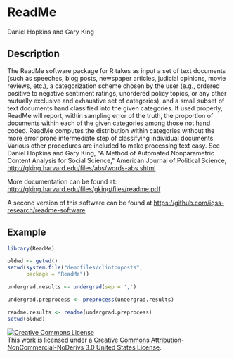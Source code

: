 ReadMe
========

Daniel Hopkins and Gary King

## Description

The ReadMe software package for R takes as input a set of text
documents (such as speeches, blog posts, newspaper articles, judicial
opinions, movie reviews, etc.), a categorization scheme chosen by the
user (e.g., ordered positive to negative sentiment ratings, unordered
policy topics, or any other mutually exclusive and exhaustive set of
categories), and a small subset of text documents hand classified into
the given categories. If used properly, ReadMe will report,
within sampling error of the truth, the proportion of documents within
each of the given categories among those not hand coded. ReadMe
computes the distribution within categories without the more error
prone intermediate step of classifying individual documents. Various
other procedures are included to make processing text easy.
See Daniel Hopkins and Gary King, "A Method of Automated Nonparametric Content
Analysis for Social Science," American Journal of Political
Science, <http://gking.harvard.edu/files/abs/words-abs.shtml>

More documentation can be found at: http://gking.harvard.edu/files/gking/files/readme.pdf

A second version of this software can be found at https://github.com/iqss-research/readme-software

## Example

```r
library(ReadMe)

oldwd <- getwd()
setwd(system.file("demofiles/clintonposts",
      package = "ReadMe"))

undergrad.results <- undergrad(sep = ',')

undergrad.preprocess <- preprocess(undergrad.results)

readme.results <- readme(undergrad.preprocess)
setwd(oldwd)
```

<a rel="license" href="http://creativecommons.org/licenses/by-nc-nd/3.0/us/"><img alt="Creative Commons License" style="border-width:0" src="https://i.creativecommons.org/l/by-nc-nd/3.0/us/80x15.png" /></a><br />This work is licensed under a <a rel="license" href="http://creativecommons.org/licenses/by-nc-nd/3.0/us/">Creative Commons Attribution-NonCommercial-NoDerivs 3.0 United States License</a>.
